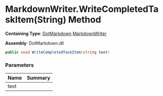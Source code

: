 # MarkdownWriter\.WriteCompletedTaskItem\(String\) Method

**Containing Type**: [DotMarkdown](../../README.md)\.[MarkdownWriter](../README.md)

**Assembly**: DotMarkdown\.dll

```csharp
public void WriteCompletedTaskItem(string text)
```

### Parameters

| Name | Summary |
| ---- | ------- |
| text | |

